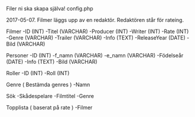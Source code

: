 Filer ni ska skapa själva!
config.php


2017-05-07. 
Filmer läggs upp av en redaktör. Redaktören står för rateing. 

Filmer
 -ID (INT)
 -Titel (VARCHAR)
 -Producer (INT)
 -Writer (INT)
 -Rate (INT)
 -Genre (VARCHAR)
 -Trailer (VARCHAR)
 -Info (TEXT)
 -ReleaseYear (DATE)
 -Bild (VARCHAR)
 
Personer
 -ID (INT)
 -f_namn (VARCHAR)
 -e_namn (VARCHAR)
 -Födelseår (DATE)
 -Info (TEXT)
 -Bild (VARCHAR)

Roller
 -ID (INT)
 -Roll (INT)
 
Genre ( Bestämda genres )
 -Namn

Sök
 -Skådespelare
 -Filmtitel
 -Genre

Topplista ( baserat på rate )
 -Filmer
